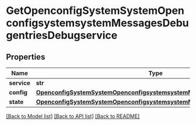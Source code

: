 # GetOpenconfigSystemSystemOpenconfigsystemsystemMessagesDebugentriesDebugservice

## Properties
Name | Type | Description | Notes
------------ | ------------- | ------------- | -------------
**service** | **str** |  | 
**config** | [**OpenconfigSystemSystemOpenconfigsystemsystemMessagesDebugentriesConfig**](OpenconfigSystemSystemOpenconfigsystemsystemMessagesDebugentriesConfig.md) |  | [optional] 
**state** | [**OpenconfigSystemSystemOpenconfigsystemsystemMessagesDebugentriesConfig**](OpenconfigSystemSystemOpenconfigsystemsystemMessagesDebugentriesConfig.md) |  | [optional] 

[[Back to Model list]](../README.md#documentation-for-models) [[Back to API list]](../README.md#documentation-for-api-endpoints) [[Back to README]](../README.md)


